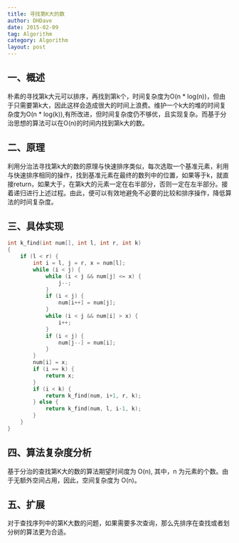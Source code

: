```yaml
---
title: 寻找第K大的数
author: DHDave
date: 2015-02-09
tag: Algorithm
category: Algorithm
layout: post
---
```


一、概述
---------

朴素的寻找第k大元可以排序，再找到第k个，时间复杂度为O(n \* log(n))，但由于只需要第k大，因此这样会造成很大的时间上浪费。维护一个k大的堆的时间复杂度为O(n \* log(k)),有所改进，但时间复杂度仍不够优，且实现复杂。而基于分治思想的算法可以在O(n)的时间内找到第k大的数。

二、原理
---------

<!--more-->

利用分治法寻找第k大的数的原理与快速排序类似，每次选取一个基准元素，利用与快速排序相同的操作，找到基准元素在最终的数列中的位置，如果等于k，就直接return，如果大于，在第k大的元素一定在右半部分，否则一定在左半部分。接着递归进行上述过程。由此，便可以有效地避免不必要的比较和排序操作，降低算法的时间复杂度。

三、具体实现
-------------

```cpp
int k_find(int num[], int l, int r, int k)
{
    if (l < r) {
        int i = l, j = r, x = num[l];
        while (i < j) {
            while (i < j && num[j] <= x) {
                j--;
            }
            if (i < j) {
                num[i++] = num[j];
            }
            while (i < j && num[i] > x) {
                i++;
            }
            if (i < j) {
                num[j--] = num[i];
            }
        }
        num[i] = x;
        if (i == k) {
            return x;
        }
        if (i < k) {
            return k_find(num, i+1, r, k);
        } else {
            return k_find(num, l, i-1, k);
        }
    }
}
```

四、算法复杂度分析
-------------------

基于分治的查找第K大的数的算法期望时间度为 O(n), 其中，n 为元素的个数。由于无额外空间占用，因此，空间复杂度为 O(n)。

五、扩展
----------

对于查找序列中的第K大数的问题，如果需要多次查询，那么先排序在查找或者划分树的算法更为合适。





